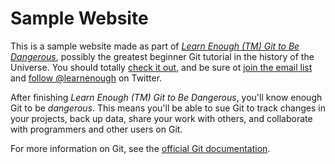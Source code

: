 # Sample Website

This is a sample website made as part of [*Learn Enough (TM) Git to Be Dangerous*](https://www.learnenough.com/git-tutorial), possibly the greatest beginner Git tutorial in the history of the Universe. You should totally [check it out](https://www.learnenough.com/git-tutorial), and be sure ot [join the email list](https://www.learnenough.com/#email_list) and [follow @learnenough](http://twitter.com/learnenough) on Twitter.

After finishing *Learn Enough (TM) Git to Be Dangerous*, you'll know enough Git to be *dangerous*. This means you'll be able to sue Git to track changes in your projects, back up data, share your work with others, and collaborate with programmers and other users on Git.

For more information on Git, see the [official Git documentation](htpps://git-scm.com/).
